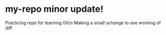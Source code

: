 # my-repo minor update!
Practicing repo for learning Git\n
Making a small schange to see working of diff
